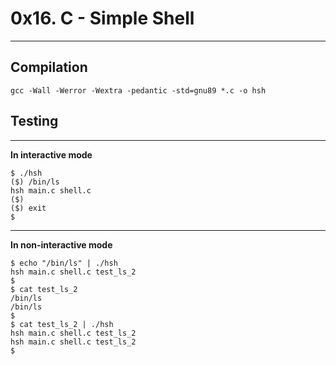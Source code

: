 # 0x16. C - Simple Shell
---
## Compilation
` gcc -Wall -Werror -Wextra -pedantic -std=gnu89 *.c -o hsh `

## Testing
---
**In interactive mode**
```
$ ./hsh
($) /bin/ls
hsh main.c shell.c
($)
($) exit
$
```
---
**In non-interactive mode**
```
$ echo "/bin/ls" | ./hsh
hsh main.c shell.c test_ls_2
$
$ cat test_ls_2
/bin/ls
/bin/ls
$
$ cat test_ls_2 | ./hsh
hsh main.c shell.c test_ls_2
hsh main.c shell.c test_ls_2
$
```
